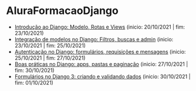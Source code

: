 # AluraFormacaoDjango

* [Introdução ao Django: Modelo, Rotas e Views](https://github.com/HenriqueCCdA/AluraFormacaoDjango/tree/main/Introducao_ao_django/aplicao) (inicio: 20/10/2021 | fim: 23/10/2021)
* [Integração de modelos no Django: Filtros, buscas e admin](https://github.com/HenriqueCCdA/AluraFormacaoDjango/tree/main/Introducao_ao_django/aplicao) (inicio: 23/10/2021 | fim: 25/10/2021)
* [Autenticação no Django: formulários, requisições e mensagens](https://github.com/HenriqueCCdA/AluraFormacaoDjango/tree/main/Introducao_ao_django/aplicao) (inicio: 25/10/2021 | fim: 27/10/2021)
* [Boas práticas no Django: apps, pastas e paginação](https://github.com/HenriqueCCdA/AluraFormacaoDjango/tree/main/Introducao_ao_django/aplicao) (inicio: 27/10/2021 | fim: 30/10/2021)
* [Formulários no Django 3: criando e validando dados](https://github.com/HenriqueCCdA/AluraFormacaoDjango/tree/main/formularios_no_django_criando_e_validando_dados) (inicio: 30/10/2021 | fim: 01/10/2021)
